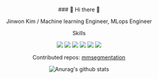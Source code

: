 <div align="center"> ### 👋 Hi there 👋

  
  Jinwon Kim / Machine learning Engineer, MLops Engineer
 
  Skills
  
<img src="https://img.shields.io/badge/python-green?style=flat&logo=Python&logoColor=3776AB"/>
<img src="https://img.shields.io/badge/PyTorch-blue?style=flat&logo=PyTorch&logoColor=EE4C2C"/>
<img src="https://img.shields.io/badge/OpenCV-red?style=flat&logo=OpenCV&logoColor=5C3EE8"/>
  <img src="https://img.shields.io/badge/Argo-green?style=flat&logo=Argo&logoColor=EF7B4D"/>
<img src="https://img.shields.io/badge/Kubernetes-green?style=flat&logo=Kubernetes&logoColor=326CE5"/>
<img src="https://img.shields.io/badge/Docker-green?style=flat&logo=Docker&logoColor=#2496ED"/>



Contributed repos: [mmsegmentation](https://github.com/open-mmlab/mmsegmentation)

![Anurag's github stats](https://github-readme-stats.vercel.app/api?username=jinwonkim93&show_icons=true&theme=material-palenight)</div>

<!--
**jinwonkim93/jinwonkim93** is a ✨ _special_ ✨ repository because its `README.md` (this file) appears on your GitHub profile.

Here are some ideas to get you started:

- 🔭 I’m currently working on ...
- 🌱 I’m currently learning ...
- 👯 I’m looking to collaborate on ...
- 🤔 I’m looking for help with ...
- 💬 Ask me about ...
- 📫 How to reach me: ...
- 😄 Pronouns: ...
- ⚡ Fun fact: ...
-->

